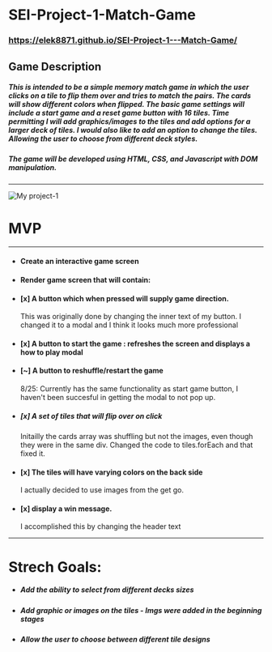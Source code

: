 # SEI-Project-1-Match-Game
### https://elek8871.github.io/SEI-Project-1---Match-Game/
## Game Description
##### This is intended to be a simple memory match game in which the user clicks on a tile to flip them over and tries to match the pairs. The cards will show different colors when flipped. The basic game settings will include a start game and a reset game button with 16 tiles.  Time permitting I will add graphics/images to the tiles and add options for a larger deck of tiles. I would also like to add an option to change the tiles. Allowing the user to choose from different deck styles.

##### The game will be developed using HTML, CSS, and Javascript with DOM manipulation. 
---



![My project-1](https://user-images.githubusercontent.com/110848452/185546129-62f1bcfb-3d8b-4493-97a0-770b4b6a062c.png)

# MVP
--- 
- #### Create an interactive game screen
- #### Render game screen that will contain:
- #### [x] A button which when pressed will supply game direction. 
  This was originally done by changing the inner text of my button. I changed it to a modal and I think it looks much more professional
- #### [x] A button to start the game : refreshes the screen and displays a how to play modal
- #### [~] A button to reshuffle/restart the game
  8/25: Currently has the same functionality as start game button, I haven't been succesful in getting the modal to not pop up.
- ##### [x] A set of tiles that will flip over on click
  Initailly the cards array was shuffling but not the images, even though they were in the same div. Changed the code to tiles.forEach and that fixed it.
- #### [x] The tiles will have varying colors on the back side
  I actually decided to use images from the get go. 
- #### [x] display a win message. 
  I accomplished this by changing the header text



---
# Strech Goals:
- ##### Add the ability to select from different decks sizes
- ##### Add graphic or images on the tiles - Imgs were added in the beginning stages
- ##### Allow the user to choose between different tile designs

